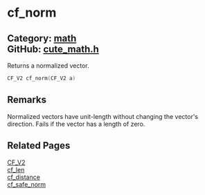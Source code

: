 [](../header.md ':include')

# cf_norm

Category: [math](/api_reference?id=math)  
GitHub: [cute_math.h](https://github.com/RandyGaul/cute_framework/blob/master/include/cute_math.h)  
---

Returns a normalized vector.

```cpp
CF_V2 cf_norm(CF_V2 a)
```

## Remarks

Normalized vectors have unit-length without changing the vector's direction. Fails if the vector has a length of zero.

## Related Pages

[CF_V2](/math/cf_v2.md)  
[cf_len](/math/cf_len.md)  
[cf_distance](/math/cf_distance.md)  
[cf_safe_norm](/math/cf_safe_norm.md)  
